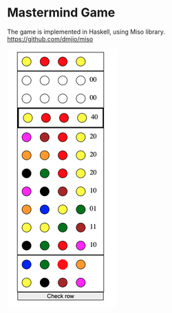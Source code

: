 # Mastermind Game

The game is implemented in Haskell, using Miso library.
https://github.com/dmjio/miso

![Game](game.png)
